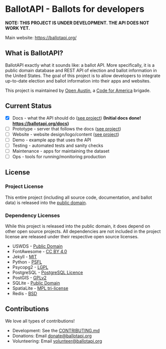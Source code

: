# BallotAPI - Ballots for developers

**NOTE: THIS PROJECT IS UNDER DEVELOPMENT. THE API DOES NOT WORK YET.**

Main website: https://ballotapi.org/

## What is BallotAPI?
BallotAPI exactly what it sounds like: a ballot API. More specifically,
it is a public domain database and REST API of election and ballot
information in the United States. The goal of this project is to allow
developers to integrate up-to-date election and ballot information into their
apps and websites.

This project is maintained by [Open Austin](https://www.open-austin.org),
a [Code for America](https://www.codeforamerica.org/) brigade.

## Current Status
* [x] Docs - what the API should do ([see project](https://github.com/open-austin/ballotapi/projects/3)) **(Initial docs done! https://ballotapi.org/docs)**
* [ ] Prototype - server that follows the docs ([see project](https://github.com/open-austin/ballotapi/projects/1))
* [ ] Website - website design/logo/content ([see project](https://github.com/open-austin/ballotapi/projects/2))
* [ ] Demo - example app that uses the API
* [ ] Testing - automated tests and sanity checks
* [ ] Maintenance - apps for maintaining the dataset
* [ ] Ops - tools for running/monitoring production

## License

### Project License
This entire project (including all source code, documentation, and ballot data)
is released into the [public domain](https://github.com/open-austin/ballotapi/blob/master/LICENSE).

### Dependency Licenses
While this project is released into the public domain, it does depend on other
open source projects. All dependencies are not included in the project license
are released under their respective open source licenses.

* USWDS - [Public Domain](https://github.com/uswds/uswds/blob/develop/LICENSE.md)
* FontAwesome - [CC BY 4.0](https://fontawesome.com/license/free)
* Jekyll - [MIT](https://github.com/jekyll/jekyll/blob/master/LICENSE)
* Python - [PSFL](https://www.python.org/psf/license/)
* Psycopg2 - [LGPL](https://github.com/psycopg/psycopg2/blob/master/LICENSE)
* PostgreSQL - [PostgreSQL Licence](https://www.postgresql.org/about/licence/)
* PostGIS -  [GPLv2](https://postgis.net/docs/manual-dev/PostGIS_FAQ.html#license_faq)
* SQLite -  [Public Domain](https://www.sqlite.org/copyright.html)
* SpatiaLite - [MPL tri-license](https://www.gaia-gis.it/fossil/libspatialite/index)
* Redis - [BSD](https://redis.io/topics/license)

## Contributions
We love all types of contributions!

* Development: See the [CONTRIBUTING.md](https://github.com/open-austin/ballotapi/blob/master/CONTRIBUTING.md)
* Donations: Email donate@ballotapi.org
* Volunteering: Email volunteer@ballotapi.org

